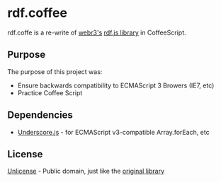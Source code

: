# rdf.coffee
rdf.coffe is a re-write of [webr3's](https://github.com/webr3) [rdf.js library](https://github.com/webr3/rdf.js) in CoffeeScript.

## Purpose
The purpose of this project was:

- Ensure backwards compatibility to ECMAScript 3 Browers (IE7, etc)
- Practice Coffee Script

## Dependencies

- [Underscore.js](http://documentcloud.github.com/underscore/) - for ECMAScript v3-compatible Array.forEach, etc

## License
[Unlicense](http://unlicense.org/) - Public domain, just like the [original library](https://github.com/webr3/rdf.js)